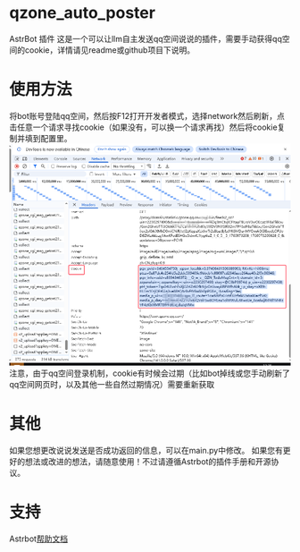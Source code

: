 # qzone_auto_poster

AstrBot 插件
这是一个可以让llm自主发送qq空间说说的插件，需要手动获得qq空间的cookie，详情请见readme或github项目下说明。
# 使用方法
将bot账号登陆qq空间，然后按F12打开开发者模式，选择network然后刷新，点击任意一个请求寻找cookie（如果没有，可以换一个请求再找）然后将cookie复制并填到配置里。
![alt text](image.png)
注意，由于qq空间登录机制，cookie有时候会过期（比如bot掉线或您手动刷新了qq空间网页时，以及其他一些自然过期情况）需要重新获取
# 其他
如果您想更改说说发送是否成功返回的信息，可以在main.py中修改。
如果您有更好的想法或改进的想法，请随意使用！不过请遵循Astrbot的插件手册和开源协议。
# 支持
Astrbot[帮助文档](https://astrbot.app)

